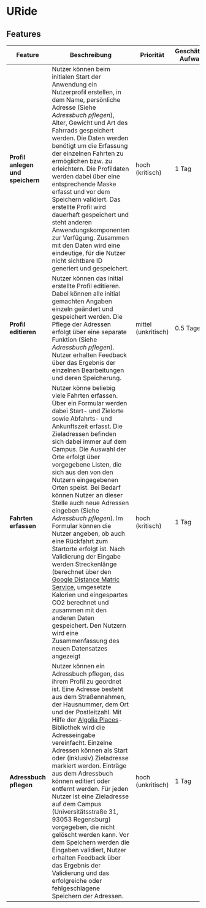 # URide

## Features

| Feature | Beschreibung | Priorität | Geschätzter Aufwand | Betroffen Schichten |
|---------|--------------|-----------|--------------------|---------------------|
| **Profil anlegen und speichern** | Nutzer können beim initialen Start der Anwendung ein Nutzerprofil erstellen, in dem Name, persönliche Adresse (Siehe *Adressbuch pflegen*), Alter, Gewicht und Art des Fahrrads gespeichert werden. Die Daten werden benötigt um die Erfassung der einzelnen Fahrten zu ermöglichen bzw. zu erleichtern. Die Profildaten werden dabei über eine entsprechende Maske erfasst und vor dem Speichern validiert. Das erstellte Profil wird dauerhaft gespeichert und steht anderen Anwendungskomponenten zur Verfügung. Zusammen mit den Daten wird eine eindeutige, für die Nutzer nicht sichtbare ID generiert und gespeichert. | hoch (kritisch) | 1 Tag | UI, Datenbank, Javascript |
| **Profil editieren** | Nutzer können das initial erstellte Profil editieren. Dabei können alle initial gemachten Angaben einzeln geändert und gespeichert werden. Die Pflege der Adressen erfolgt über eine separate Funktion (Siehe *Adressbuch pflegen*). Nutzer erhalten Feedback über das Ergebnis der einzelnen Bearbeitungen und deren Speicherung. | mittel (unkritisch) | 0.5 Tage | UI, Datenbank, Javascript |
| **Fahrten erfassen** | Nutzer könne beliebig viele Fahrten erfassen. Über ein Formular werden dabei Start- und Zielorte sowie Abfahrts- und Ankunftszeit erfasst. Die Zieladressen befinden sich dabei immer auf dem Campus. Die Auswahl der Orte erfolgt über  vorgegebene Listen, die sich aus den von den Nutzern eingegebenen Orten speist. Bei Bedarf können Nutzer an dieser Stelle auch neue Adressen eingeben (Siehe *Adressbuch pflegen*). Im Formular können die Nutzer angeben, ob auch eine Rückfahrt zum Startorte erfolgt ist. Nach Validierung der Eingabe werden Streckenlänge (berechnet über den [Google Distance Matric Service](https://developers.google.com/maps/documentation/javascript/distancematrix), umgesetzte Kalorien und eingespartes CO2 berechnet und zusammen mit den anderen Daten gespeichert. Den Nutzern wird eine Zusammenfassung des neuen Datensatzes angezeigt | hoch (kritisch) | 1 Tag | UI, Datenbank, Javascript |
| **Adressbuch pflegen** | Nutzer können ein Adressbuch pflegen, das ihrem Profil zu geordnet ist. Eine Adresse besteht aus dem Straßennahmen, der Hausnummer, dem Ort und der Postleitzahl. Mit Hilfe der [Algolia Places](https://community.algolia.com/places/)-Bibliothek wird die Adresseingabe vereinfacht. Einzelne Adressen können als Start oder (inklusiv) Zieladresse markiert werden. Einträge aus dem Adressbuch können editiert oder entfernt werden. Für jeden Nutzer ist eine Zieladresse auf dem Campus (Universitätsstraße 31, 93053 Regensburg) vorgegeben, die nicht gelöscht werden kann. Vor dem Speichern werden die Eingaben validiert, Nutzer erhalten Feedback über das Ergebnis der Validierung und das erfolgreiche oder fehlgeschlagene Speichern der Adressen. | hoch (unkritisch) | 1 Tag | UI, Datenbank, Javascript |